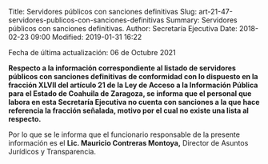 Title: Servidores públicos con sanciones definitivas
Slug: art-21-47-servidores-publicos-con-sanciones-definitivas
Summary: Servidores públicos con sanciones definitivas.
Author: Secretaría Ejecutiva
Date: 2018-02-23 09:00
Modified: 2019-01-31 16:22


Fecha de última actualización: 06 de Octubre 2021


**Respecto a la información correspondiente al listado de servidores públicos con sanciones definitivas de conformidad con lo dispuesto en la fracción XLVII del artículo 21 de la Ley de Acceso a la Información Pública para el Estado de Coahuila de Zaragoza, se informa que el personal que labora en esta Secretaría Ejecutiva no cuenta con sanciones a la que hace referencia la fracción señalada, motivo por el cual no existe una lista al respecto.**

Por lo que se le informa que el funcionario responsable de la presente información es el **Lic. Mauricio Contreras Montoya,** Director de Asuntos Jurídicos y Transparencia.
